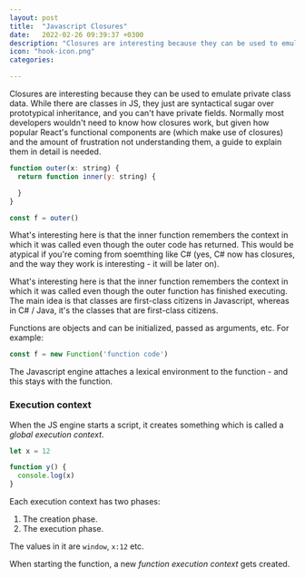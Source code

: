 ```yaml
---
layout: post
title:  "Javascript Closures"
date:   2022-02-26 09:39:37 +0300
description: "Closures are interesting because they can be used to emulate private class data. While there are classes in JS, they just are syntactical sugar over prototypical inheritance, and you can't have private fields. Normally most developers wouldn't need to know how closures work, but given how popular React's functional components are (which make use of closures) and the amount of frustration not understanding them, a guide to explain them in detail is needed."
icon: "hook-icon.png"
categories: 

---
```

Closures are interesting because they can be used to emulate private class data. While there are classes in JS, they just are syntactical sugar over prototypical inheritance, and you can't have private fields. Normally most developers wouldn't need to know how closures work, but given how popular React's functional components are (which make use of closures) and the amount of frustration not understanding them, a guide to explain them in detail is needed.

```javascript
function outer(x: string) {
  return function inner(y: string) {

  }
}

const f = outer()
```

What's interesting here is that the inner function remembers the context in which it was called even though the outer code has returned. This would be atypical if you're coming from soemthing like C# (yes, C# now has closures, and the way they work is interesting - it will be later on).

What's interesting here is that the inner function remembers the context in which it was called even though the outer function has finished executing. The main idea is that classes are first-class citizens in Javascript, whereas in C# / Java, it's the classes that are first-class citizens.

Functions are objects and can be initialized, passed as arguments, etc. For example: 

```javascript
const f = new Function('function code')
```
The Javascript engine attaches a lexical environment to the function - and this stays with the function.

### Execution context

When the JS engine starts a script, it creates something which is called a *global execution context*.

```javascript
let x = 12

function y() {
  console.log(x)
}
```

Each execution context has two phases:

1. The creation phase.
2. The execution phase.

The values in it are `window`, `x:12` etc.

When starting the function, a new *function execution context* gets created.
